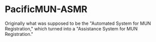 # PacificMUN-ASMR
Originally what was supposed to be the "Automated System for MUN Registration," which turned into a "Assistance System for MUN Registration." 
